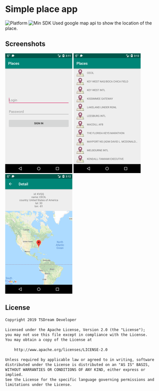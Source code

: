 # Simple place app
![Platform](https://img.shields.io/badge/platform-android-brightgreen.svg) ![Min SDK](https://img.shields.io/badge/minSdk-v19-brightgreen.svg)
Used google map api to show the location of the place.

## Screenshots

![Login](https://raw.githubusercontent.com/timtsj/Places/master/screenshot/Screenshot_1569748316.png "Login")
![Main](https://raw.githubusercontent.com/timtsj/Places/master/screenshot/Screenshot_1569748331.png "Main") ![Detail](https://raw.githubusercontent.com/timtsj/Places/master/screenshot/Screenshot_1569748337.png "Detail")

## License

```
Copyright 2019 TSDream Developer

Licensed under the Apache License, Version 2.0 (the "License");
you may not use this file except in compliance with the License.
You may obtain a copy of the License at

    http://www.apache.org/licenses/LICENSE-2.0

Unless required by applicable law or agreed to in writing, software
distributed under the License is distributed on an "AS IS" BASIS,
WITHOUT WARRANTIES OR CONDITIONS OF ANY KIND, either express or implied.
See the License for the specific language governing permissions and
limitations under the License.
```
